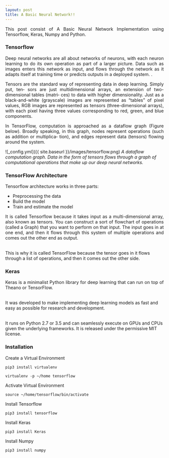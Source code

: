 ```yaml
---
layout: post
title: A Basic Neural Network!!
---
```


<p style="text-align:justify;">
This post consist of A Basic Neural Network Implementation using Tensorflow, Keras, Numpy and Python.</p>

<h3>Tensorflow</h3>

<p style="text-align:justify;">
Deep neural networks are all about networks of neurons, with each neuron learning to do its own operation as part of a larger picture. 
Data such as images enters this network as input, and flows through the network as it adapts itself at training time or predicts outputs in a deployed system.
.</p>

<p style="text-align:justify;">
Tensors are the standard way of representing data in deep learning. Simply put, ten‐ sors are just multidimensional arrays, an extension of two-dimensional 
tables (matri‐ ces) to data with higher dimensionality. Just as a black-and-white (grayscale) images are represented as “tables” of pixel values, RGB images 
are represented as tensors (three-dimensional arrays), with each pixel having three values corresponding to red, green, and blue components.</p>

<p style="text-align:justify;">
In TensorFlow, computation is approached as a dataflow graph (Figure below). Broadly speaking, in this graph, nodes represent operations (such as addition or 
multiplica‐ tion), and edges represent data (tensors) flowing around the system.</p>

![_config.yml]({{ site.baseurl }}/images/tensorflow.png)
<i>A dataflow computation graph. Data in the form of tensors flows through a graph of computational operations that make up our deep neural networks.</i>

<h3>TensorFlow Architecture</h3>

<p style="text-align:justify;">
Tensorflow architecture works in three parts:</p>

<ul>
  <li>Preprocessing the data</li>
  <li>Build the model</li>
  <li>Train and estimate the model</li>
</ul> 

<p style="text-align:justify;">
It is called Tensorflow because it takes input as a multi-dimensional array, also known as tensors. You can construct a sort of flowchart of operations (called a Graph) 
that you want to perform on that input. The input goes in at one end, and then it flows through this system of multiple operations and comes out the other end as output.
<br> <br>
  
This is why it is called TensorFlow because the tensor goes in it flows through a list of operations, and then it comes out the other side.</p>

<h3>Keras</h3>

<p style="text-align:justify;">
Keras is a minimalist Python library for deep learning that can run on top of Theano or TensorFlow.
<br> <br>

It was developed to make implementing deep learning models as fast and easy as possible for research and development.
<br> <br>

It runs on Python 2.7 or 3.5 and can seamlessly execute on GPUs and CPUs given the underlying frameworks. It is released under the permissive MIT license.</p>

<h3>Installation</h3>

<p style="text-align:justify;">
Create a Virtual Environment 

```
pip3 install virtualenv

virtualenv -p ~/home tensorflow
```

Activate Virtual Environment 

```
source ~/home/tensorflow/bin/activate
```

Install Tensorflow

```
pip3 install tensorflow
```

Install Keras

```
pip3 install Keras
```
Install Numpy

```
pip3 install numpy
```
</p>
